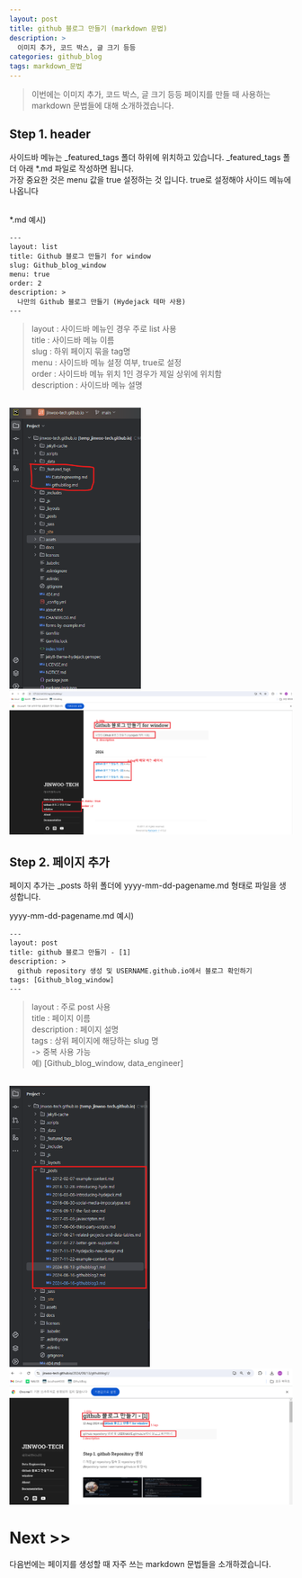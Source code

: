 ```yaml
---
layout: post
title: github 블로그 만들기 (markdown 문법)
description: >
  이미지 추가, 코드 박스, 글 크기 등등
categories: github_blog
tags: markdown_문법
---
```


> 이번에는 이미지 추가, 코드 박스, 글 크기 등등 페이지를 만들 때 사용하는 markdown 문법들에 대해 소개하겠습니다.

<h2>Step 1. header </h2>
사이드바 메뉴는 _featured_tags 폴더 하위에 위치하고 있습니다. _featured_tags 폴더 아래 *.md 파일로 작성하면 됩니다. <br>
가장 중요한 것은 menu 값을 true 설정하는 것 입니다. true로 설정해야 사이드 메뉴에 나옵니다 
<br><br>

*.md 예시)
```
--- 
layout: list
title: Github 블로그 만들기 for window
slug: Github_blog_window
menu: true
order: 2
description: >
  나만의 Github 블로그 만들기 (Hydejack 테마 사용)
---
```
> layout : 사이드바 메뉴인 경우 주로 list 사용 <br>
> title : 사이드바 메뉴 이름 <br>
> slug :  하위 페이지 묶을 tag명<br>
> menu : 사이드바 메뉴 설정 여부, true로 설정 <br>
> order : 사이드바 메뉴 위치 1인 경우가 제일 상위에 위치함 <br>
> description : 사이드바 메뉴 설명 

<br>
<img src = '/assets/img/20240819featuredtags.png' style="height:500px;">
<img src = '/assets/img/20240816sidebarmenudescription.png'>

<h2>Step 2. 페이지 추가</h2>
페이지 추가는 _posts 하위 폴더에 yyyy-mm-dd-pagename.md 형태로 파일을 생성합니다.

yyyy-mm-dd-pagename.md 예시)
```
---
layout: post
title: github 블로그 만들기 - [1]
description: >
  github repository 생성 및 USERNAME.github.io에서 블로그 확인하기
tags: [Github_blog_window]
---
```
> layout : 주로 post 사용 <br>
> title : 페이지 이름 <br>
> description : 페이지 설명 <br>
> tags : 상위 페이지에 해당하는 slug 명 <br>
> -> 중복 사용 가능 <br>
> 예) [Github_blog_window, data_engineer]

<br>
<img src = '/assets/img/20240819postfolder.png' style="height:500px;">
<img src = '/assets/img/20240819postpagedesciption.png'>



<h1> Next >></h1>
다음번에는 페이지를 생성할 때 자주 쓰는 markdown 문법들을 소개하겠습니다. 